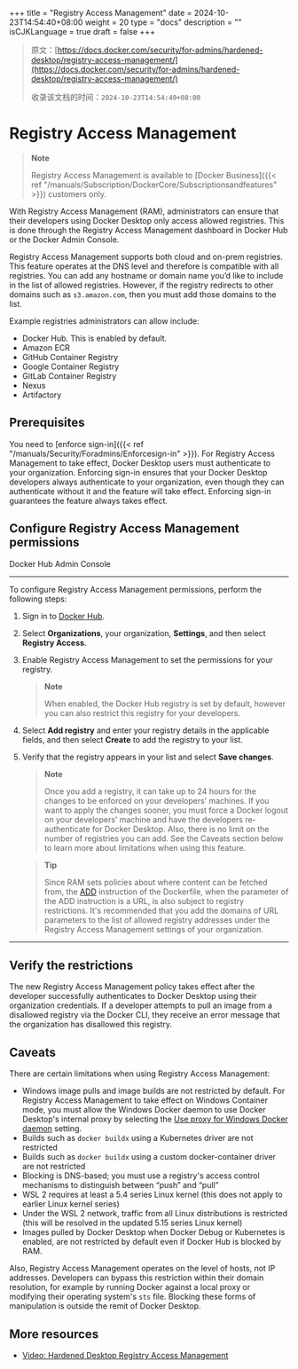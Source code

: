 +++
title = "Registry Access Management"
date = 2024-10-23T14:54:40+08:00
weight = 20
type = "docs"
description = ""
isCJKLanguage = true
draft = false
+++

> 原文：[https://docs.docker.com/security/for-admins/hardened-desktop/registry-access-management/](https://docs.docker.com/security/for-admins/hardened-desktop/registry-access-management/)
>
> 收录该文档的时间：`2024-10-23T14:54:40+08:00`

# Registry Access Management

> **Note**
>
> 
>
> Registry Access Management is available to [Docker Business]({{< ref "/manuals/Subscription/DockerCore/Subscriptionsandfeatures" >}}) customers only.

With Registry Access Management (RAM), administrators can ensure that their developers using Docker Desktop only access allowed registries. This is done through the Registry Access Management dashboard in Docker Hub or the Docker Admin Console.

Registry Access Management supports both cloud and on-prem registries. This feature operates at the DNS level and therefore is compatible with all registries. You can add any hostname or domain name you’d like to include in the list of allowed registries. However, if the registry redirects to other domains such as `s3.amazon.com`, then you must add those domains to the list.

Example registries administrators can allow include:

- Docker Hub. This is enabled by default.
- Amazon ECR
- GitHub Container Registry
- Google Container Registry
- GitLab Container Registry
- Nexus
- Artifactory

## Prerequisites

You need to [enforce sign-in]({{< ref "/manuals/Security/Foradmins/Enforcesign-in" >}}). For Registry Access Management to take effect, Docker Desktop users must authenticate to your organization. Enforcing sign-in ensures that your Docker Desktop developers always authenticate to your organization, even though they can authenticate without it and the feature will take effect. Enforcing sign-in guarantees the feature always takes effect.

## Configure Registry Access Management permissions

Docker Hub Admin Console

------

To configure Registry Access Management permissions, perform the following steps:

1. Sign in to [Docker Hub](https://hub.docker.com/).

2. Select **Organizations**, your organization, **Settings**, and then select **Registry Access**.

3. Enable Registry Access Management to set the permissions for your registry.

   > **Note**
   >
   > 
   >
   > When enabled, the Docker Hub registry is set by default, however you can also restrict this registry for your developers.

4. Select **Add registry** and enter your registry details in the applicable fields, and then select **Create** to add the registry to your list.

5. Verify that the registry appears in your list and select **Save changes**.

   > **Note**
   >
   > 
   >
   > Once you add a registry, it can take up to 24 hours for the changes to be enforced on your developers’ machines. If you want to apply the changes sooner, you must force a Docker logout on your developers’ machine and have the developers re-authenticate for Docker Desktop. Also, there is no limit on the number of registries you can add. See the Caveats section below to learn more about limitations when using this feature.

   > **Tip**
   >
   > 
   >
   > Since RAM sets policies about where content can be fetched from, the [ADD](https://docs.docker.com/reference/dockerfile/#add) instruction of the Dockerfile, when the parameter of the ADD instruction is a URL, is also subject to registry restrictions. It's recommended that you add the domains of URL parameters to the list of allowed registry addresses under the Registry Access Management settings of your organization.

------

## Verify the restrictions

The new Registry Access Management policy takes effect after the developer successfully authenticates to Docker Desktop using their organization credentials. If a developer attempts to pull an image from a disallowed registry via the Docker CLI, they receive an error message that the organization has disallowed this registry.

## Caveats

There are certain limitations when using Registry Access Management:

- Windows image pulls and image builds are not restricted by default. For Registry Access Management to take effect on Windows Container mode, you must allow the Windows Docker daemon to use Docker Desktop's internal proxy by selecting the [Use proxy for Windows Docker daemon](https://docs.docker.com/desktop/settings/#proxies) setting.
- Builds such as `docker buildx` using a Kubernetes driver are not restricted
- Builds such as `docker buildx` using a custom docker-container driver are not restricted
- Blocking is DNS-based; you must use a registry's access control mechanisms to distinguish between “push” and “pull”
- WSL 2 requires at least a 5.4 series Linux kernel (this does not apply to earlier Linux kernel series)
- Under the WSL 2 network, traffic from all Linux distributions is restricted (this will be resolved in the updated 5.15 series Linux kernel)
- Images pulled by Docker Desktop when Docker Debug or Kubernetes is enabled, are not restricted by default even if Docker Hub is blocked by RAM.

Also, Registry Access Management operates on the level of hosts, not IP addresses. Developers can bypass this restriction within their domain resolution, for example by running Docker against a local proxy or modifying their operating system's `sts` file. Blocking these forms of manipulation is outside the remit of Docker Desktop.

## More resources

- [Video: Hardened Desktop Registry Access Management](https://www.youtube.com/watch?v=l9Z6WJdJC9A)
